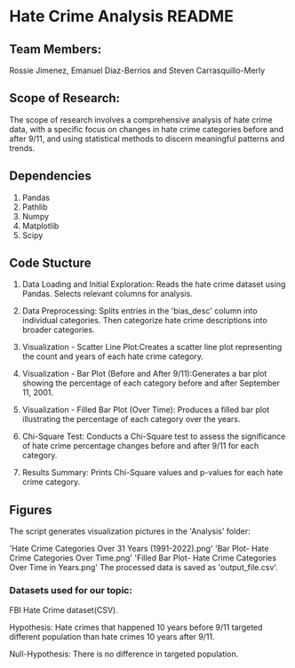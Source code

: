 # Hate Crime Analysis README

## Team Members: 
Rossie Jimenez, Emanuel Diaz-Berrios and Steven Carrasquillo-Merly
 
## Scope of Research:
The scope of research involves a comprehensive analysis of hate crime data, with a specific focus on changes in hate crime categories before and after 9/11, and using statistical methods to discern meaningful patterns and trends.

## Dependencies
1. Pandas
2. Pathlib
3. Numpy
4. Matplotlib
5. Scipy

## Code Stucture

1. Data Loading and Initial Exploration: Reads the hate crime dataset using Pandas. Selects relevant columns for analysis.

2. Data Preprocessing: Splits entries in the 'bias_desc' column into individual categories.
Then categorize hate crime descriptions into broader categories.

3. Visualization - Scatter Line Plot:Creates a scatter line plot representing the count and years of each hate crime category.

4. Visualization - Bar Plot (Before and After 9/11):Generates a bar plot showing the percentage of each category before and after September 11, 2001.

5. Visualization - Filled Bar Plot (Over Time): Produces a filled bar plot illustrating the percentage of each category over the years.

6. Chi-Square Test: Conducts a Chi-Square test to assess the significance of hate crime percentage changes before and after 9/11 for each category.

7. Results Summary: Prints Chi-Square values and p-values for each hate crime category.

## Figures
The script generates visualization pictures in the 'Analysis' folder:

'Hate Crime Categories Over 31 Years (1991-2022).png'
'Bar Plot- Hate Crime Categories Over Time.png'
'Filled Bar Plot- Hate Crime Categories Over Time in Years.png'
The processed data is saved as 'output_file.csv'.

### Datasets used for our topic: 
FBI Hate Crime dataset(CSV).

Hypothesis: Hate crimes that happened 10 years before 9/11 targeted different population than hate crimes 10 years after 9/11.

Null-Hypothesis: There is no difference in targeted population.

